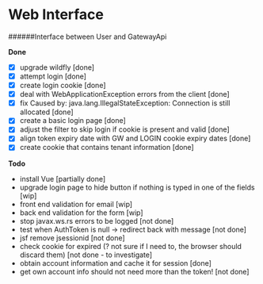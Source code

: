 # Web Interface
######Interface between User and GatewayApi

**Done**
-[x] upgrade wildfly [done]
-[x] attempt login [done]
-[x] create login cookie [done]
-[x] deal with WebApplicationException errors from the client [done]
-[x] fix Caused by: java.lang.IllegalStateException: Connection is still allocated [done]
-[x] create a basic login page [done]
-[x] adjust the filter to skip login if cookie is present and valid [done]
-[x] align token expiry date with GW and LOGIN cookie expiry dates [done]
-[x] create cookie that contains tenant information [done]

**Todo**
- install Vue [partially done]
- upgrade login page to hide button if nothing is typed in one of the fields [wip]
- front end validation for email [wip]
- back end validation for the form [wip]
- stop javax.ws.rs errors to be logged [not done]
- test when AuthToken is null -> redirect back with message [not done]
- jsf remove jsessionid [not done]
- check cookie for expired (? not sure if I need to, the browser should discard them) [not done - to investigate]
- obtain account information and cache it for session [done]
- get own account info should not need more than the token! [not done]